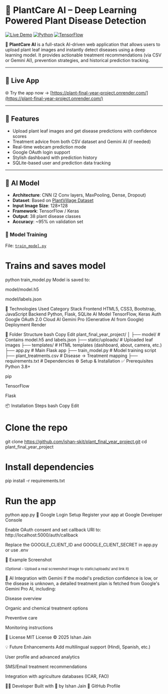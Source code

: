 # 🌿 PlantCare AI – Deep Learning Powered Plant Disease Detection

[![Live Demo](https://img.shields.io/badge/Live-Demo-success?style=for-the-badge&logo=render&color=4caf50)](https://plant-final-year-project.onrender.com/)
[![Python](https://img.shields.io/badge/Python-3.10+-blue?style=for-the-badge&logo=python)](https://www.python.org/)
[![TensorFlow](https://img.shields.io/badge/TensorFlow-2.x-orange?style=for-the-badge&logo=tensorflow)](https://www.tensorflow.org/)

🚀 **PlantCare AI** is a full-stack AI-driven web application that allows users to upload plant leaf images and instantly detect diseases using a deep learning model. It provides actionable treatment recommendations (via CSV or Gemini AI), prevention strategies, and historical prediction tracking.

---

## 🔗 Live App

🌐 Try the app now → [https://plant-final-year-project.onrender.com/](https://plant-final-year-project.onrender.com/)

---

## 📸 Features

- Upload plant leaf images and get disease predictions with confidence scores
- Treatment advice from both CSV dataset and Gemini AI (if needed)
- Real-time webcam prediction mode
- Google OAuth login support
- Stylish dashboard with prediction history
- SQLite-based user and prediction data tracking

---

## 🧠 AI Model

- **Architecture**: CNN (2 Conv layers, MaxPooling, Dense, Dropout)
- **Dataset**: Based on [PlantVillage Dataset](https://www.kaggle.com/datasets/emmarex/plantdisease)
- **Input Image Size**: 128×128
- **Framework**: TensorFlow / Keras
- **Output**: 38 plant disease classes
- **Accuracy**: ~95% on validation set

### 📁 Model Training
File: [`train_model.py`](train_model.py)

# Trains and saves model
python train_model.py
Model is saved to:

model/model.h5

model/labels.json

🌿 Technologies Used
Category	Stack
Frontend	HTML5, CSS3, Bootstrap, JavaScript
Backend	Python, Flask, SQLite
AI Model	TensorFlow, Keras
Auth	Google OAuth 2.0
Cloud AI	Gemini Pro (Generative AI from Google)
Deployment	Render

📁 Folder Structure
bash
Copy
Edit
plant_final_year_project/
│
├── model/                 # Contains model.h5 and labels.json
├── static/uploads/        # Uploaded leaf images
├── templates/             # HTML templates (dashboard, about, camera, etc.)
├── app.py                 # Main Flask app
├── train_model.py         # Model training script
├── plant_treatments.csv   # Disease → Treatment mapping
├── requirements.txt       # Dependencies
⚙️ Setup & Installation
✅ Prerequisites
Python 3.8+

pip

TensorFlow

Flask

📦 Installation Steps
bash
Copy
Edit
# Clone the repo
git clone https://github.com/ishan-skit/plant_final_year_project.git
cd plant_final_year_project

# Install dependencies
pip install -r requirements.txt

# Run the app
python app.py
🔐 Google Login Setup
Register your app at Google Developer Console

Enable OAuth consent and set callback URI to:
http://localhost:5000/auth/callback

Replace the GOOGLE_CLIENT_ID and GOOGLE_CLIENT_SECRET in app.py or use .env

🧪 Example Screenshot

<sub>(Optional - Upload a real screenshot image to static/uploads/ and link it)</sub>

🤖 AI Integration with Gemini
If the model's prediction confidence is low, or the disease is unknown, a detailed treatment plan is fetched from Google's Gemini Pro AI, including:

Disease overview

Organic and chemical treatment options

Preventive care

Monitoring instructions

📜 License
MIT License © 2025 Ishan Jain

💡 Future Enhancements
Add multilingual support (Hindi, Spanish, etc.)

User profile and advanced analytics

SMS/Email treatment recommendations

Integration with agriculture databases (ICAR, FAO)

👨‍💻 Developer
Built with 💚 by Ishan Jain
🔗 GitHub Profile


